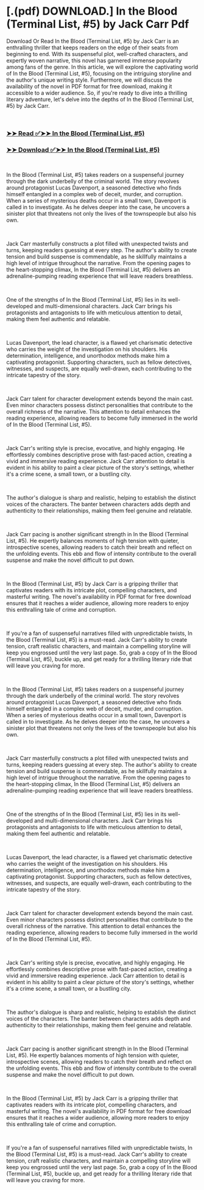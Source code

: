 # [.(pdf) DOWNLOAD.] In the Blood (Terminal List, #5) by Jack Carr Pdf

<p>Download Or Read In the Blood (Terminal List, #5) by Jack Carr is an enthralling thriller that keeps readers on the edge of their seats from beginning to end. With its suspenseful plot, well-crafted characters, and expertly woven narrative, this novel has garnered immense popularity among fans of the genre. In this article, we will explore the captivating world of In the Blood (Terminal List, #5), focusing on the intriguing storyline and the author's unique writing style. Furthermore, we will discuss the availability of the novel in PDF format for free download, making it accessible to a wider audience. So, if you're ready to dive into a thrilling literary adventure, let's delve into the depths of In the Blood (Terminal List, #5) by Jack Carr.</p>
<p>&nbsp;</p>

### [➤➤ Read ✅➤➤ In the Blood (Terminal List, #5)](https://thehelpfulbooks.blogspot.com/id/58438630)

### [➤➤ Download ✅➤➤ In the Blood (Terminal List, #5)](https://thehelpfulbooks.blogspot.com/id/58438630)

<p>&nbsp;</p>
<p>In the Blood (Terminal List, #5) takes readers on a suspenseful journey through the dark underbelly of the criminal world. The story revolves around protagonist Lucas Davenport, a seasoned detective who finds himself entangled in a complex web of deceit, murder, and corruption. When a series of mysterious deaths occur in a small town, Davenport is called in to investigate. As he delves deeper into the case, he uncovers a sinister plot that threatens not only the lives of the townspeople but also his own.</p>
<p>&nbsp;</p>
<p>Jack Carr masterfully constructs a plot filled with unexpected twists and turns, keeping readers guessing at every step. The author's ability to create tension and build suspense is commendable, as he skillfully maintains a high level of intrigue throughout the narrative. From the opening pages to the heart-stopping climax, In the Blood (Terminal List, #5) delivers an adrenaline-pumping reading experience that will leave readers breathless.</p>
<p>&nbsp;</p>
<p>One of the strengths of In the Blood (Terminal List, #5) lies in its well-developed and multi-dimensional characters. Jack Carr brings his protagonists and antagonists to life with meticulous attention to detail, making them feel authentic and relatable.</p>
<p>&nbsp;</p>
<p>Lucas Davenport, the lead character, is a flawed yet charismatic detective who carries the weight of the investigation on his shoulders. His determination, intelligence, and unorthodox methods make him a captivating protagonist. Supporting characters, such as fellow detectives, witnesses, and suspects, are equally well-drawn, each contributing to the intricate tapestry of the story.</p>
<p>&nbsp;</p>
<p>Jack Carr talent for character development extends beyond the main cast. Even minor characters possess distinct personalities that contribute to the overall richness of the narrative. This attention to detail enhances the reading experience, allowing readers to become fully immersed in the world of In the Blood (Terminal List, #5).</p>
<p>&nbsp;</p>
<p>Jack Carr's writing style is precise, evocative, and highly engaging. He effortlessly combines descriptive prose with fast-paced action, creating a vivid and immersive reading experience. Jack Carr attention to detail is evident in his ability to paint a clear picture of the story's settings, whether it's a crime scene, a small town, or a bustling city.</p>
<p>&nbsp;</p>
<p>The author's dialogue is sharp and realistic, helping to establish the distinct voices of the characters. The banter between characters adds depth and authenticity to their relationships, making them feel genuine and relatable.</p>
<p>&nbsp;</p>
<p>Jack Carr pacing is another significant strength in In the Blood (Terminal List, #5). He expertly balances moments of high tension with quieter, introspective scenes, allowing readers to catch their breath and reflect on the unfolding events. This ebb and flow of intensity contribute to the overall suspense and make the novel difficult to put down.</p>
<p>&nbsp;</p>
<p>In the Blood (Terminal List, #5) by Jack Carr is a gripping thriller that captivates readers with its intricate plot, compelling characters, and masterful writing. The novel's availability in PDF format for free download ensures that it reaches a wider audience, allowing more readers to enjoy this enthralling tale of crime and corruption.</p>
<p>&nbsp;</p>
<p>If you're a fan of suspenseful narratives filled with unpredictable twists, In the Blood (Terminal List, #5) is a must-read. Jack Carr's ability to create tension, craft realistic characters, and maintain a compelling storyline will keep you engrossed until the very last page. So, grab a copy of In the Blood (Terminal List, #5), buckle up, and get ready for a thrilling literary ride that will leave you craving for more.</p>
<p>&nbsp;</p>
<p>In the Blood (Terminal List, #5) takes readers on a suspenseful journey through the dark underbelly of the criminal world. The story revolves around protagonist Lucas Davenport, a seasoned detective who finds himself entangled in a complex web of deceit, murder, and corruption. When a series of mysterious deaths occur in a small town, Davenport is called in to investigate. As he delves deeper into the case, he uncovers a sinister plot that threatens not only the lives of the townspeople but also his own.</p>
<p>&nbsp;</p>
<p>Jack Carr masterfully constructs a plot filled with unexpected twists and turns, keeping readers guessing at every step. The author's ability to create tension and build suspense is commendable, as he skillfully maintains a high level of intrigue throughout the narrative. From the opening pages to the heart-stopping climax, In the Blood (Terminal List, #5) delivers an adrenaline-pumping reading experience that will leave readers breathless.</p>
<p>&nbsp;</p>
<p>One of the strengths of In the Blood (Terminal List, #5) lies in its well-developed and multi-dimensional characters. Jack Carr brings his protagonists and antagonists to life with meticulous attention to detail, making them feel authentic and relatable.</p>
<p>&nbsp;</p>
<p>Lucas Davenport, the lead character, is a flawed yet charismatic detective who carries the weight of the investigation on his shoulders. His determination, intelligence, and unorthodox methods make him a captivating protagonist. Supporting characters, such as fellow detectives, witnesses, and suspects, are equally well-drawn, each contributing to the intricate tapestry of the story.</p>
<p>&nbsp;</p>
<p>Jack Carr talent for character development extends beyond the main cast. Even minor characters possess distinct personalities that contribute to the overall richness of the narrative. This attention to detail enhances the reading experience, allowing readers to become fully immersed in the world of In the Blood (Terminal List, #5).</p>
<p>&nbsp;</p>
<p>Jack Carr's writing style is precise, evocative, and highly engaging. He effortlessly combines descriptive prose with fast-paced action, creating a vivid and immersive reading experience. Jack Carr attention to detail is evident in his ability to paint a clear picture of the story's settings, whether it's a crime scene, a small town, or a bustling city.</p>
<p>&nbsp;</p>
<p>The author's dialogue is sharp and realistic, helping to establish the distinct voices of the characters. The banter between characters adds depth and authenticity to their relationships, making them feel genuine and relatable.</p>
<p>&nbsp;</p>
<p>Jack Carr pacing is another significant strength in In the Blood (Terminal List, #5). He expertly balances moments of high tension with quieter, introspective scenes, allowing readers to catch their breath and reflect on the unfolding events. This ebb and flow of intensity contribute to the overall suspense and make the novel difficult to put down.</p>
<p>&nbsp;</p>
<p>In the Blood (Terminal List, #5) by Jack Carr is a gripping thriller that captivates readers with its intricate plot, compelling characters, and masterful writing. The novel's availability in PDF format for free download ensures that it reaches a wider audience, allowing more readers to enjoy this enthralling tale of crime and corruption.</p>
<p>&nbsp;</p>
<p>If you're a fan of suspenseful narratives filled with unpredictable twists, In the Blood (Terminal List, #5) is a must-read. Jack Carr's ability to create tension, craft realistic characters, and maintain a compelling storyline will keep you engrossed until the very last page. So, grab a copy of In the Blood (Terminal List, #5), buckle up, and get ready for a thrilling literary ride that will leave you craving for more.</p>
<p>&nbsp;</p>
